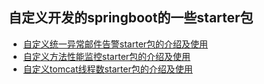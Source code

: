
## 自定义开发的springboot的一些starter包
- [自定义统一异常邮件告警starter包的介绍及使用](https://github.com/zhiliao666/spring-boot-starter/tree/master/spring-boot-starter-exception-monitor)
- [自定义方法性能监控starter包的介绍及使用](https://github.com/zhiliao666/spring-boot-starter/tree/master/spring-boot-starter-method-executime)
- [自定义tomcat线程数starter包的介绍及使用](https://github.com/zhiliao666/spring-boot-starter/tree/master/spring-boot-starter-tomcat-monitor)
